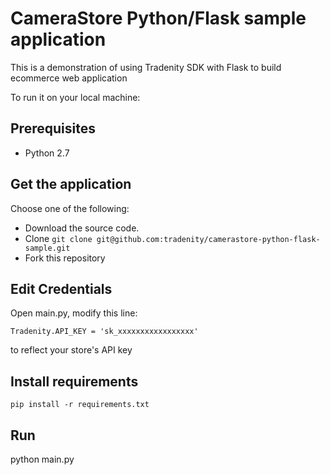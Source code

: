 CameraStore Python/Flask sample application
===========================================

This is a demonstration of using Tradenity SDK with Flask to build ecommerce web application

To run it on your local machine:

## Prerequisites

-  Python 2.7

## Get the application

Choose one of the following:

- Download the source code.
- Clone `git clone git@github.com:tradenity/camerastore-python-flask-sample.git`
- Fork this repository

## Edit Credentials

Open main.py, modify this line: 

`Tradenity.API_KEY = 'sk_xxxxxxxxxxxxxxxxx'` 

to reflect your store's API key

## Install requirements

`pip install -r requirements.txt`


## Run

python main.py